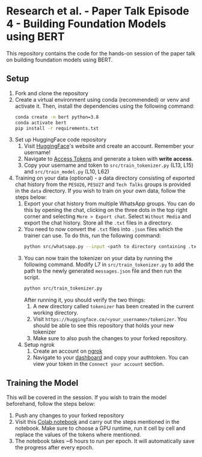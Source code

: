 # Research et al. - Paper Talk Episode 4 - Building Foundation Models using BERT

This repository contains the code for the hands-on session of the paper talk on building foundation models using BERT.

## Setup

1. Fork and clone the repository
2. Create a virtual environment using conda (recommended) or venv and activate it. Then, install the dependencies using
   the following command:
    ```bash
    conda create -n bert python=3.8
    conda activate bert
    pip install -r requirements.txt
    ```
3. Set up HuggingFace code repository
    1. Visit [HuggingFace](https://huggingface.co/)'s website and create an account. Remember your username!
    2. Navigate to [Access Tokens](https://huggingface.co/settings/tokens) and generate a token with **write access**.
    3. Copy your username and token to `src/train_tokenizer.py` (L13, L15) and `src/train_model.py` (L10, L62)
4. Training on your data (optional) - a data directory consisting of exported chat history from the `PESU26`, `PESU27`
   and `Tech Talks` groups is provided in the `data` directory. If you wish to train on your own data, follow the steps
   below:
    1. Export your chat history from multiple WhatsApp groups. You can do this by opening the chat, clicking on the
       three dots in the top right corner and selecting `More > Export chat`. Select `Without Media` and export the
       chat history. Store all the `.txt` files in a directory.
    2. You need to now convert the `.txt` files into `.json` files which the trainer can use. To do this, run the
       following command:
        ```bash
        python src/whatsapp.py --input <path to directory containing .txt files> --output_dir <path to output directory>
        ``` 
    3. You can now train the tokenizer on your data by running the following command. Modify L7
       in `src/train_tokenizer.py` to add the path to the newly generated `messages.json` file and then run the script.
        ```bash
        python src/train_tokenizer.py
        ```
       After running it, you should verify the two things:
        1. A new directory called `tokenizer` has been created in the current working directory.
        2. Visit `https://huggingface.co/<your_username>/tokenizer`. You should be able to see this repository that
           holds your new tokenizer
        3. Make sure to also push the changes to your forked repository.
    4. Setup ngrok
        1. Create an account on [ngrok](https://ngrok.com/)
        2. Navigate to your [dashboard](https://dashboard.ngrok.com/get-started/setup) and copy your authtoken. You can
           view your token in the `Connect your account` section.

## Training the Model

This will be covered in the session. If you wish to train the model beforehand, follow the steps below:

1. Push any changes to your forked repository
2. Visit this [Colab notebook](https://colab.research.google.com/drive/1VV9icZiJoc1wb756-WO-hcIDqOEl5W-C?usp=sharing)
   and carry out the steps mentioned in the notebook. Make sure to choose a GPU runtime, run it cell by cell and replace the values of the
   tokens where mentioned. 
3. The notebook takes ~6 hours to run per epoch. It will automatically save the progress after every epoch. 
